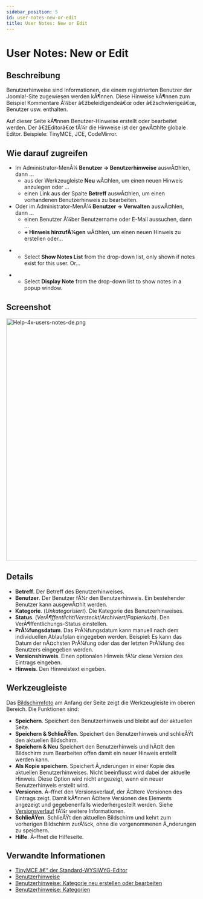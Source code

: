 ```yaml
---
sidebar_position: 5
id: user-notes-new-or-edit
title: User Notes: New or Edit
---
```

# User Notes: New or Edit
## Beschreibung

Benutzerhinweise sind Informationen, die einem registrierten Benutzer
der Joomla!-Site zugewiesen werden kÃ¶nnen. Diese Hinweise kÃ¶nnen zum
Beispiel Kommentare Ã¼ber â€žbeleidigendeâ€œ oder â€žschwierigeâ€œ,
Benutzer usw. enthalten.

Auf dieser Seite kÃ¶nnen Benutzer-Hinweise erstellt oder bearbeitet
werden. Der â€žEditorâ€œ fÃ¼r die Hinweise ist der gewÃ¤hlte globale
Editor. Beispiele: TinyMCE, JCE, CodeMirror.

## Wie darauf zugreifen

- Im Administrator-MenÃ¼ **Benutzer **→** Benutzerhinweise** auswÃ¤hlen,
  dann ...
  - aus der Werkzeugleiste **Neu** wÃ¤hlen, um einen neuen Hinweis
    anzulegen oder ...
  - einen Link aus der Spalte **Betreff** auswÃ¤hlen, um einen
    vorhandenen Benutzerhinweis zu bearbeiten.
- Oder im Administrator-MenÃ¼ **Benutzer **→** Verwalten** auswÃ¤hlen,
  dann ...
  - einen Benutzer Ã¼ber Benutzername oder E-Mail aussuchen, dann ...
  - **+ Hinweis hinzufÃ¼gen** wÃ¤hlen, um einen neuen Hinweis zu
    erstellen oder...

<!-- -->

- - Select **Show Notes List** from the drop-down list, only shown if
    notes exist for this user. Or...

<!-- -->

- - Select **Display Note** from the drop-down list to show notes in a
    popup window.

## Screenshot

<img
src="https://docs.joomla.org/images/thumb/7/71/Help-4x-users-notes-de.png/800px-Help-4x-users-notes-de.png"
decoding="async"
srcset="https://docs.joomla.org/images/thumb/7/71/Help-4x-users-notes-de.png/1200px-Help-4x-users-notes-de.png 1.5x, https://docs.joomla.org/images/7/71/Help-4x-users-notes-de.png 2x"
data-file-width="1453" data-file-height="1162" width="800" height="640"
alt="Help-4x-users-notes-de.png" />

## Details

- **Betreff**. Der Betreff des Benutzerhinweises.
- **Benutzer**. Der Benutzer fÃ¼r den Benutzerhinweis. Ein bestehender
  Benutzer kann ausgewÃ¤hlt werden.
- **Kategorie**. (*Unkategorisiert*). Die Kategorie des
  Benutzerhinweises.
- **Status**. (*VerÃ¶ffentlicht*/*Versteckt*/*Archiviert*/*Papierkorb*).
  Den VerÃ¶ffentlichungs-Status einstellen.
- **PrÃ¼fungsdatum**. Das PrÃ¼fungsdatum kann manuell nach dem
  individuellen Ablaufplan eingegeben werden. Beispiel: Es kann das
  Datum der nÃ¤chsten PrÃ¼fung oder das der letzten PrÃ¼fung des
  Benutzers eingegeben werden.
- **Versionshinweis**. Einen optionalen Hinweis fÃ¼r diese Version des
  Eintrags eingeben.
- **Hinweis**. Den Hinweistext eingeben.

## Werkzeugleiste

Das [Bildschirmfoto](#Bildschirmfoto) am Anfang der Seite zeigt die
Werkzeugleiste im oberen Bereich. Die Funktionen sind:

- **Speichern**. Speichert den Benutzerhinweis und bleibt auf der
  aktuellen Seite.
- **Speichern & SchlieÃŸen**. Speichert den Benutzerhinweis und
  schlieÃŸt den aktuellen Bildschirm.
- **Speichern & Neu** Speichert den Benutzerhinweis und hÃ¤lt den
  Bildschirm zum Bearbeiten offen damit ein neuer Hinweis erstellt
  werden kann.
- **Als Kopie speichern**. Speichert Ã„nderungen in einer Kopie des
  aktuellen Benutzerhinweises. Nicht beeinflusst wird dabei der aktuelle
  Hinweis. Diese Option wird nicht angezeigt, wenn ein neuer
  Benutzerhinweis erstellt wird.
- **Versionen**. Ã–ffnet den Versionsverlauf, der Ã¤ltere Versionen des
  Eintrags zeigt. Damit kÃ¶nnen Ã¤ltere Versionen des Elements angezeigt
  und gegebenenfalls wiederhergestellt werden. Siehe
  [Versionsverlauf](https://docs.joomla.org/Help4.x:Components_Version_History/de "Help4.x:Components Version History/de")
  fÃ¼r weitere Informationen.
- **SchlieÃŸen**. SchlieÃŸt den aktuellen Bildschirm und kehrt zum
  vorherigen Bildschirm zurÃ¼ck, ohne die vorgenommenen Ã„nderungen zu
  speichern.
- **Hilfe**. Ã–ffnet die Hilfeseite.

## Verwandte Informationen

- [TinyMCE â€“ der
  Standard-WYSIWYG-Editor](https://docs.joomla.org/Help4.x:TinyMCE/de "Help4.x:TinyMCE/de")
- [Benutzerhinweise](https://docs.joomla.org/Help4.x:User_Notes/de "Help4.x:User Notes/de")
- [Benutzerhinweise: Kategorie neu erstellen oder
  bearbeiten](https://docs.joomla.org/Help4.x:User_Notes:_New_or_Edit_Category/de "Help4.x:User Notes: New or Edit Category/de")
- [Benutzerhinweise:
  Kategorien](https://docs.joomla.org/Help4.x:User_Notes:_Categories/de "Help4.x:User Notes: Categories/de")
